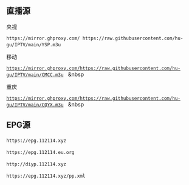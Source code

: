 <h2>直播源</h2>
</a>央视 <p dir="auto"><code>https://mirror.ghproxy.com/ https://raw.githubusercontent.com/hu-gu/IPTV/main/YSP.m3u</code>&nbsp;&nbsp;&nbsp;&nbsp

</a>移动 <p dir="auto"><code>https://mirror.ghproxy.com/https://raw.githubusercontent.com/hu-gu/IPTV/main/CMCC.m3u</code>&nbsp;&nbsp;&nbsp;&nbsp

</a>重庆 <p dir="auto"><code>https://mirror.ghproxy.com/https://raw.githubusercontent.com/hu-gu/IPTV/main/CQYX.m3u</code>&nbsp;&nbsp;&nbsp;&nbsp
<h2>EPG源</h2>
<p dir="auto"><code>https://epg.112114.xyz</code>&nbsp;&nbsp;&nbsp;&nbsp
<p dir="auto"><code>https://epg.112114.eu.org</code>&nbsp;&nbsp;&nbsp;&nbsp
<p dir="auto"><code>http://diyp.112114.xyz</code>&nbsp;&nbsp;&nbsp;&nbsp
<p dir="auto"><code>https://epg.112114.xyz/pp.xml</code>&nbsp;&nbsp;&nbsp;&nbsp

